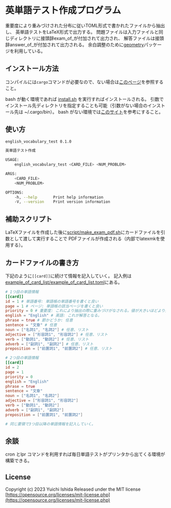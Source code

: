 # 英単語テスト作成プログラム

重要度により重みづけされた分布に従いTOML形式で書かれたファイルから抽出し、
英単語テストをLaTeX形式で出力する。
問題ファイルは入力ファイルと同じディレクトリに接頭辞exam\_of\_が付加されて出力され、
解答ファイルは接頭辞answer\_of\_が付加されて出力される。
余白調整のために[geometry](https://ctan.org/pkg/geometry)パッケージを利用している。

## インストール方法

コンパイルには`cargo`コマンドが必要なので、ない場合は[このページ](https://www.rust-lang.org/ja/tools/install)を参照すること。

bash が動く環境であれば [install.sh](install.sh) を実行すればインストールされる。
引数でインストール先ディレクトリを指定することも可能（引数がない場合のインストール先は ~/.cargo/bin）。
bash がない環境では[このサイト](https://doc.rust-lang.org/cargo/commands/cargo-install.html)を参考にすること。

## 使い方

```sh
english_vocabulary_test 0.1.0

英単語テスト作成

USAGE:
    english_vocabulary_test <CARD_FILE> <NUM_PROBLEM>

ARGS:
    <CARD_FILE>
    <NUM_PROBLEM>

OPTIONS:
    -h, --help       Print help information
    -V, --version    Print version information
```

## 補助スクリプト

LaTeXファイルを作成した後に[script/make\_exam\_pdf.sh](script/make_exam_pdf.sh)にカードファイルを引数として渡して実行することで
PDFファイルが作成される（内部でlatexmkを使用する）。

## カードファイルの書き方

下記のように`[[card]]`に続けて情報を記入していく。
記入例は[example\_of\_card\_list/example\_of\_card\_list.toml](example_of_card_list/example_of_card_list.toml)にある。


```toml
# 1つ目の単語情報
[[card]]
id = 1 # 単語番号: 単語帳の単語番号を書くと良い
page = 1 # ページ: 単語帳の該当ページを書くと良い
priority = 0 # 重要度: これにより抽出の際に重みづけがなされる。値が大きいほどより抽出されやすくなる。
english = "English" # 英語: これが解答となる。
phrase = true # 節かどうか: 任意
sentence = "文章" # 任意
noun = ["名詞1", "名詞2"] # 任意、リスト
adjective = ["形容詞1", "形容詞2"] # 任意、リスト
verb = ["動詞1", "動詞2"] # 任意、リスト
adverb = ["副詞1", "副詞2"] # 任意、リスト
preposition = ["前置詞1", "前置詞2"] # 任意、リスト

# 2つ目の単語情報
[[card]]
id = 2
page = 1
priority = 0
english = "English"
phrase = true
sentence = "文章"
noun = ["名詞1", "名詞2"]
adjective = ["形容詞1", "形容詞2"]
verb = ["動詞1", "動詞2"]
adverb = ["副詞1", "副詞2"]
preposition = ["前置詞1", "前置詞2"]

# 同じ要領で3つ目以降の単語情報を記入していく。
```

## 余談

cron とlpr コマンドを利用すれば毎日単語テストがプリンタから出てくる環境が構築できる。

## License
Copyright (c) 2023 Yuichi Ishida
Released under the MIT license
[https://opensource.org/licenses/mit-license.php](https://opensource.org/licenses/mit-license.php)
